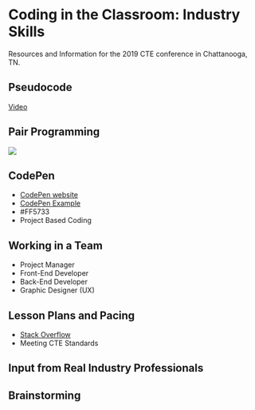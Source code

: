 # Coding in the Classroom: Industry Skills
Resources and Information for the 2019 CTE conference in Chattanooga, TN.

## Pseudocode
[Video](https://dev-catalyst-s3.s3.amazonaws.com/assets/videos/1.1.1-what-is-code.mp4)

## Pair Programming
![](https://qph.fs.quoracdn.net/main-qimg-c7f02d6c0430ca7fae1ef8d404e66981)

## CodePen
- [CodePen website](https://codepen.io/)
- [CodePen Example](https://codepen.io/DevCatalyst/pen/xMpWEa)
- #FF5733
- Project Based Coding

## Working in a Team
- Project Manager
- Front-End Developer
- Back-End Developer
- Graphic Designer (UX)

## Lesson Plans and Pacing
- [Stack Overflow](https://stackoverflow.com/)
- Meeting CTE Standards

## Input from Real Industry Professionals

## Brainstorming
